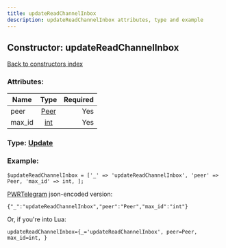 ```yaml
---
title: updateReadChannelInbox
description: updateReadChannelInbox attributes, type and example
---
```

## Constructor: updateReadChannelInbox  
[Back to constructors index](index.md)



### Attributes:

| Name     |    Type       | Required |
|----------|:-------------:|---------:|
|peer|[Peer](../types/Peer.md) | Yes|
|max\_id|[int](../types/int.md) | Yes|



### Type: [Update](../types/Update.md)


### Example:

```
$updateReadChannelInbox = ['_' => 'updateReadChannelInbox', 'peer' => Peer, 'max_id' => int, ];
```  

[PWRTelegram](https://pwrtelegram.xyz) json-encoded version:

```
{"_":"updateReadChannelInbox","peer":"Peer","max_id":"int"}
```


Or, if you're into Lua:  


```
updateReadChannelInbox={_='updateReadChannelInbox', peer=Peer, max_id=int, }

```


